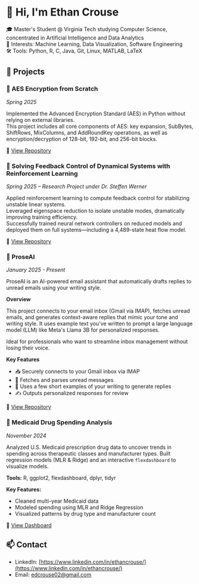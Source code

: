 # 👋 Hi, I'm Ethan Crouse

🎓 Master's Student @ Virginia Tech studying Computer Science, concentrated in Artificial Intelligence and Data Analytics  
🧠 Interests: Machine Learning, Data Visualization, Software Engineering  
🛠️ Tools: Python, R, C, Java, Git, Linux, MATLAB, LaTeX

## 📂 Projects

### 🔐 AES Encryption from Scratch  
*Spring 2025*

Implemented the Advanced Encryption Standard (AES) in Python without relying on external libraries.  
This project includes all core components of AES: key expansion, SubBytes, ShiftRows, MixColumns, and AddRoundKey operations, as well as encryption/decryption of 128-bit, 192-bit, and 256-bit blocks.  

🔗 [View Repository](https://github.com/EthanCrouse/AES)

### 🔧 Solving Feedback Control of Dynamical Systems with Reinforcement Learning  
*Spring 2025 – Research Project under Dr. Steffen Werner*

Applied reinforcement learning to compute feedback control for stabilizing unstable linear systems.  
Leveraged eigenspace reduction to isolate unstable modes, dramatically improving training efficiency.  
Successfully trained neural network controllers on reduced models and deployed them on full systems—including a 4,489-state heat flow model.

🔗 [View Repository](https://github.com/EthanCrouse/RFforStability/tree/main)

### 🤖 ProseAI 

*January 2025 - Present*

ProseAI is an AI-powered email assistant that automatically drafts replies to unread emails using your writing style.

**Overview**

This project connects to your email inbox (Gmail via IMAP), fetches unread emails, and generates context-aware replies that mimic your tone and writing style. It uses example text you've written to prompt a large language model (LLM) like Meta's Llama 3B for personalized responses.

Ideal for professionals who want to streamline inbox management without losing their voice.

 **Key Features**

- 📥 Securely connects to your Gmail inbox via IMAP
- 📨 Fetches and parses unread messages
- 🧠 Uses a few short examples of your writing to generate replies
- ✍️ Outputs personalized responses for review

🔗 [View Repository](https://github.com/EthanCrouse/EmailResponder/tree/main)

###  💊 Medicaid Drug Spending Analysis

*November 2024*

Analyzed U.S. Medicaid prescription drug data to uncover trends in spending across therapeutic classes and manufacturer types. Built regression models (MLR & Ridge) and an interactive `flexdashboard` to visualize models.

**Tools:** R, ggplot2, flexdashboard, dplyr, tidyr

**Key Features:**
- Cleaned multi-year Medicaid data
- Modeled spending using MLR and Ridge Regression
- Visualized patterns by drug type and manufacturer count

🔗 [View Dashboard](https://ethancrouse.github.io/Medicaid_Anaysis/)






## 📫 Contact
- LinkedIn: [https://www.linkedin.com/in/ethancrouse/](https://www.linkedin.com/in/ethancrouse/)
- Email: edcrouse02@gmail.com
